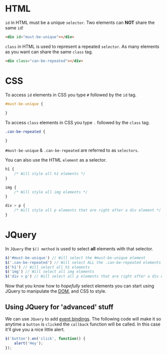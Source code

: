 # HTML

`id` in HTML must be a unique `selector`. Two elements can **NOT** share the same `id`!
```html
<div id="must-be-unique"></div>
```
`class` in HTML is used to represent a repeated `selector`. As many elements as you want can share the same `class` tag.
```html
<div class="can-be-repeated"></div>
```

# CSS
To access `id` elements in CSS you type `#` followed by the `id` tag.
```css
#must-be-unique {
    
}
```
To access `class` elements in CSS you type `.` followed by the `class` tag.
```css
.can-be-repeated {

}
```
`#must-be-unique` & `.can-be-repeated` are referred to as `selectors`.

You can also use the HTML `element` as a selector.
```css
h1 {
    /* Will style all h1 elements */
}

img {
    /* Will style all img elements */
}

div > p {
    /* Will style all p elements that are right after a div element */
}
```

# JQuery
In `JQuery` the `$() method` is used to select **all** elements with that selector.
```js
$('#must-be-unique') // Will select the #must-be-unique element
$('.can-be-repeated') // Will select ALL the .can-be-repeated elements
$('h1') // Will select all h1 elements
$('img') // Will select all img elements
$('div > p') // Will select all p elements that are right after a div element
```
Now that you know how to *hopefully* select elements you can start using JQuery to manipulate the [DOM](https://developer.mozilla.org/en-US/docs/Web/API/Document_Object_Model/Introduction#What_is_the_DOM), and CSS to style.
## Using JQuery for 'advanced' stuff
We can use `JQuery` to add [event bindings](https://learn.jquery.com/events/handling-events/). The following code will make it so anytime a `button` is `click`ed the `callback` function will be called. In this case it'll give you a nice little alert.
```js
$('button').on('click', function() {
	alert('Hey');
});
```
